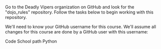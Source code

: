 Go to the Deadly Vipers organization on GitHub and look for the "dojo_rules" repository. Follow the tasks below to begin working with this repository.

We'll need to know your GitHub username for this course. We'll assume all changes for this course are done by a GitHub user with this username:

Code School path Python

